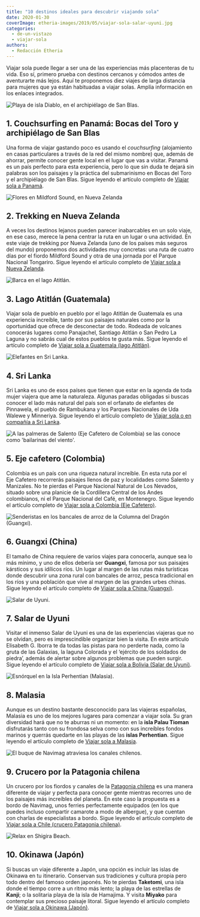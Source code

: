 ```yaml
---
title: "10 destinos ideales para descubrir viajando sola"
date: 2020-01-30
coverImage: etheria-images/2019/05/viajar-sola-salar-uyuni.jpg
categories: 
  - de-un-vistazo
  - viajar-sola
authors: 
  - Redacción Etheria
---
```


Viajar sola puede llegar a ser una de las experiencias más placenteras de tu vida. Eso 
sí, primero prueba con destinos cercanos y cómodos antes de aventurarte más lejos. Aquí 
te proponemos diez viajes de larga distancia para mujeres que ya están habituadas a 
viajar solas. Amplía información en los enlaces integrados. 

![Playa de isla Diablo, en el archipiélago de San Blas.](etheria-images/2019/06/Panama-San-Blas-isla-diablo.jpg "Playa de isla Diablo, en el archipiélago de San Blas.")

## 1\. Couchsurfing en Panamá: Bocas del Toro y archipiélago de San Blas

Una forma de viajar gastando poco es usando el _couchsurfing_ (alojamiento en casas 
particulares a través de la red del mismo nombre) que, además de ahorrar, permite 
conocer gente local en el lugar que vas a visitar. Panamá es un país perfecto para esta 
experiencia, pero lo que sin duda te dejará sin palabras son los paisajes y la práctica 
del submarinismo en Bocas del Toro y el archipiélago de San Blas. Sigue leyendo el 
artículo completo de [Viajar sola a 
Panamá](https://etheriamagazine.com/2019/07/12/viajar-sola-panama-couchsurfing-panama-bocas-del-toro-archipielago-san-blas/). 

![Flores en Mildford Sound, en Nueva Zelanda](etheria-images/2019/07/Nueva-Zelanda-flores-Mildford-Sound.jpg "Flores en Mildford Sound (Nueva Zelanda). © Aneta Foubikova")

## 2\. Trekking en Nueva Zelanda

A veces los destinos lejanos pueden parecer inabarcables en un solo viaje, en ese caso, 
merece la pena centrar la ruta en un lugar o una actividad. En este viaje de trekking 
por Nueva Zelanda (uno de los países más seguros del mundo) proponemos dos actividades 
muy concretas: una ruta de cuatro días por el fiordo Mildford Sound y otra de una 
jornada por el Parque Nacional Tongariro. Sigue leyendo el artículo completo de [Viajar 
sola a Nueva 
Zelanda](https://etheriamagazine.com/2019/08/28/viaja-sola-a-nueva-zelanda-y-disfruta-de-la-naturaleza-trekking/). 

![Barca en el lago Atitlán.](etheria-images/2020/01/Guatemala-lago-atitlan-flores-900x600.jpg "Barca en el lago Atitlán.")

## 3\. Lago Atitlán (Guatemala)

Viajar sola de pueblo en pueblo por el lago Atitlán de Guatemala es una experiencia 
increíble, tanto por sus paisajes naturales como por la oportunidad que ofrece de 
desconectar de todo. Rodeada de volcanes conocerás lugares como Panajachel, Santiago 
Atitlán o San Pedro La Laguna y no sabrás cual de estos pueblos te gusta más. Sigue 
leyendo el artículo completo de [Viajar sola a Guatemala (lago 
Atitlán)](https://etheriamagazine.com/2020/01/17/viajar-sola-que-ver-hacer-en-lago-atitlan-guatemala/). 

![Elefantes en Sri Lanka.](etheria-images/2019/01/Viajes-mujeres-Sri-lanka-2-1024x682.jpg "Elefantes en Sri Lanka. © David Santiago")

## 4\. Sri Lanka

Sri Lanka es uno de esos países que tienen que estar en la agenda de toda mujer viajera 
que ame la naturaleza. Algunas paradas obligadas si buscas conocer el lado más natural 
del país son el orfanato de elefantes de Pinnawela, el pueblo de Rambukana y los Parques 
Nacionales de Uda Walewe y Minneriya. Sigue leyendo el artículo completo de [Viajar sola 
o en compañía a Sri 
Lanka](https://etheriamagazine.com/2019/02/01/sri-lanka-para-mujeres-viajeras/). 

![A las palmeras de Salento (Eje Cafetero de Colombia) se las conoce como 'bailarinas del viento'.](etheria-images/2019/01/Colombia-Valle-Cocora.jpg "A las palmeras de Salento (Eje Cafetero de Colombia) se las conoce como 'bailarinas del viento'.")

## 5\. Eje cafetero (Colombia)

Colombia es un país con una riqueza natural increíble. En esta ruta por el Eje Cafetero 
recorrerás paisajes llenos de paz y localidades como Salento y Manizales. No te pierdas 
el Parque Nacional Natural de Los Nevados, situado sobre una planicie de la Cordillera 
Central de los Andes colombianos, ni el Parque Nacional del Café, en Montenegro. Sigue 
leyendo el artículo completo de [Viajar sola a Colombia (Eje 
Cafetero)](https://etheriamagazine.com/2019/01/28/viajar-sola-al-eje-cafetero-colombia/). 

![Senderistas en los bancales de arroz de la Columna del Dragón (Guangxi).](etheria-images/2019/12/viaje-china-senderismo-colinas-guangxi-900x600.jpg "Senderistas en los bancales de arroz de la Columna del Dragón (Guangxi). © David Santiago")

## 6\. Guangxi (China)

El tamaño de China requiere de varios viajes para conocerla, aunque sea lo más mínimo, y 
uno de ellos debería ser **Guangxi**, famosa por sus paisajes kársticos y sus idílicos 
ríos. Un lugar al margen de las rutas más turísticas donde descubrir una zona rural con 
bancales de arroz, pesca tradicional en los ríos y una población que vive al margen de 
las grandes urbes chinas. Sigue leyendo el artículo completo de [Viajar sola a China 
(Guangxi)](https://etheriamagazine.com/2019/12/27/que-hacer-en-guangxi-viaja-sola-china/). 

![Salar de Uyuni.](etheria-images/2019/05/viajar-sola-salar-uyuni.jpg "Salar de Uyuni. © Alan Hurt Jr.")

## 7\. Salar de Uyuni

Visitar el inmenso Salar de Uyuni es una de las experiencias viajeras que no se olvidan, 
pero es imprescindible organizar bien la visita. En este artículo Elisabeth G. Iborra te 
da todas las pistas para no perderte nada, como la gruta de las Galaxias, la laguna 
Colorada y el ‘ejército de los soldados de piedra’, además de alertar sobre algunos 
problemas que pueden surgir. Sigue leyendo el artículo completo de [Viajar sola a 
Bolivia (Salar de 
Uyuni)](https://etheriamagazine.com/2019/05/24/ruta-3-dias-salar-de-uyuni-y-precauciones-a-tener-en-cuenta/). 

![Esnórquel en la Isla Perhentian (Malasia).](etheria-images/2019/04/malasia-isla-perhentian.jpg "Esnórquel en la Isla Perhentian (Malasia). © David Santiago")

## 8\. Malasia

Aunque es un destino bastante desconocido para las viajeras españolas, Malasia es uno de 
los mejores lugares para comenzar a viajar sola. Su gran diversidad hará que no te 
aburras ni un momento: en la **isla Palau Tioman** disfrutarás tanto con su frondosa 
selva como con sus increíbles fondos marinos y querrás quedarte en las playas de las 
**islas Perhentian**. Sigue leyendo el artículo completo de [Viajar sola a 
Malasia](https://etheriamagazine.com/2019/04/12/viajar-sola-malasia-pulau-tioman-perhentian/). 

![El buque de Navimag atraviesa los canales chilenos.](etheria-images/2019/03/crucero-patagonia-chile.jpg "El buque de Navimag atraviesa los canales chilenos. © Navimag")

## 9\. Crucero por la Patagonia chilena

Un crucero por los fiordos y canales de la [Patagonia 
chilena](https://etheriamagazine.com/2019/03/22/viajar-sola-crucero-fiordos-canales-patagonia-chile/) 
es una manera diferente de viajar y perfecta para conocer gente mientras recorres uno de 
los paisajes más increíbles del planeta. En este caso la propuesta es a bordo de 
Navimag, unos ferries perfectamente equipados (en los que puedes incluso compartir 
camarote a modo de albergue), y que cuentan con charlas de especialistas a bordo. Sigue 
leyendo el artículo completo de [Viajar sola a Chile (crucero Patagonia 
chilena)](https://etheriamagazine.com/2019/03/22/viajar-sola-crucero-fiordos-canales-patagonia-chile/). 

![Relax en Shigira Beach.](etheria-images/2019/04/okinawa-japon-tumbonas.jpg "Relax en Shigira Beach. © Felix Lorenzo")

## 10\. Okinawa (Japón)

Si buscas un viaje diferente a Japón, una opción es incluir las islas de Okinawa en tu 
itinerario. Conservan sus tradiciones y cultura propia pero todo dentro del famoso orden 
japonés. No te pierdas **Taketomi**, una isla donde el tiempo corre a un ritmo más 
lento; la playa de las estrellas de **Kanji**; o la solitaria playa de la isla de 
Hamajima. Y visita **Miyako** para contemplar sus precioso paisaje litoral. Sigue 
leyendo el artículo completo de [Viajar sola a Okinawa 
(Japón)](https://etheriamagazine.com/2019/04/05/viajar-sola-que-ver-hacer-dormir-okinawa-japon/).
